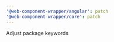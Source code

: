 ```yaml
---
'@web-component-wrapper/angular': patch
'@web-component-wrapper/core': patch
---
```


Adjust package keywords
